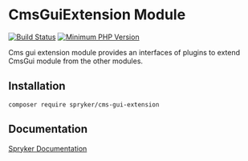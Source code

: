 # CmsGuiExtension Module
[![Build Status](https://travis-ci.org/spryker/cms-gui-extension.svg)](https://travis-ci.org/spryker/cms-gui-extension)
[![Minimum PHP Version](https://img.shields.io/badge/php-%3E%3D%207.3-8892BF.svg)](https://php.net/)

Cms gui extension module provides an interfaces of plugins to extend CmsGui module from the other modules.

## Installation

```
composer require spryker/cms-gui-extension
```

## Documentation

[Spryker Documentation](https://documentation.spryker.com/module_guide/overview.htm)
